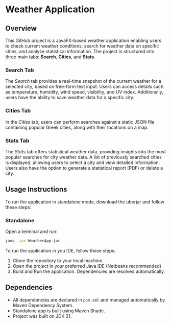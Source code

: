 # Weather Application

## Overview

This GitHub project is a JavaFX-based weather application enabling users to check current weather conditions, search for weather data on specific cities, and analyze statistical information. The project is structured into three main tabs: **Search**, **Cities**, and **Stats**.

### Search Tab

The *Search* tab provides a real-time snapshot of the current weather for a selected city, based on free-form text input. Users can access details such as temperature, humidity, wind speed, visibility, and UV index. Additionally, users have the ability to save weather data for a specific city.

### Cities Tab

In the *Cities* tab, users can perform searches against a static JSON file containing popular Greek cities, along with their locations on a map.

### Stats Tab

The *Stats* tab offers statistical weather data, providing insights into the most popular searches for city weather data. A list of previously searched cities is displayed, allowing users to select a city and view detailed information. Users also have the option to generate a statistical report (PDF) or delete a city.

## Usage Instructions

To run the application in standalone mode, download the uberjar and follow these steps:

### Standalone
Open a terminal and run:
```bash
java -jar WeatherApp.jar
```

To run the application in you IDE, follow these steps:

1. Clone the repository to your local machine.
2. Open the project in your preferred Java IDE (Netbeans recommended)
3. Build and Run the application. Dependencies are resolved automatically.

## Dependencies

- All dependencies are declared in ```pom.xml``` and managed automatically by Maven Dependency System.
- Standalone app is built using Maven Shade.
- Project was built on JDK 21.


